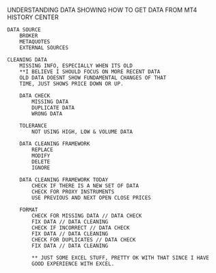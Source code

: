 
UNDERSTANDING DATA
    SHOWING HOW TO GET DATA FROM MT4
    HISTORY CENTER

    DATA SOURCE
        BROKER
        METAQUOTES
        EXTERNAL SOURCES
    
    CLEANING DATA
        MISSING INFO, ESPECIALLY WHEN ITS OLD
        **I BELIEVE I SHOULD FOCUS ON MORE RECENT DATA
        OLD DATA DOESNT SHOW FUNDAMENTAL CHANGES OF THAT
        TIME, JUST SHOWS PRICE DOWN OR UP.

        DATA CHECK
            MISSING DATA
            DUPLICATE DATA
            WRONG DATA
        
        TOLERANCE
            NOT USING HIGH, LOW & VOLUME DATA
        
        DATA CLEANING FRAMEWORK
            REPLACE
            MODIFY
            DELETE
            IGNORE
        
        DATA CLEANING FRAMEWORK TODAY
            CHECK IF THERE IS A NEW SET OF DATA
            CHECK FOR PROXY INSTRUMENTS
            USE PREVIOUS AND NEXT OPEN CLOSE PRICES

        FORMAT
            CHECK FOR MISSING DATA // DATA CHECK
            FIX DATA // DATA CLEANING
            CHECK IF INCORRECT // DATA CHECK
            FIX DATA // DATA CLEANING
            CHECK FOR DUPLICATES // DATA CHECK
            FIX DATA // DATA CLEANING

            ** JUST SOME EXCEL STUFF, PRETTY OK WITH THAT SINCE I HAVE
            GOOD EXPERIENCE WITH EXCEL.

